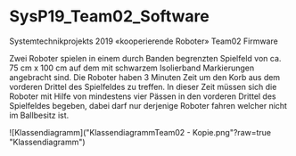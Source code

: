 # SysP19_Team02_Software
Systemtechnikprojekts 2019 «kooperierende Roboter» Team02 Firmware

Zwei Roboter spielen in einem durch Banden begrenzten Spielfeld von ca. 75 cm x 100 cm auf dem mit schwarzem Isolierband Markierungen angebracht sind. Die Roboter haben 3 Minuten Zeit um den Korb aus dem vorderen Drittel des Spielfeldes zu treffen. In dieser Zeit müssen sich die Roboter mit Hilfe von mindestens vier Pässen in den vorderen Drittel des Spielfeldes begeben, dabei darf nur derjenige Roboter fahren welcher nicht im Ballbesitz ist.

![Klassendiagramm]("KlassendiagrammTeam02 - Kopie.png"?raw=true "Klassendiagramm")
